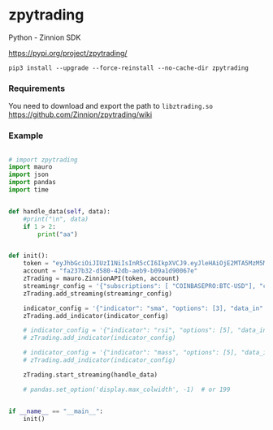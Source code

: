 # zpytrading
Python - Zinnion SDK

https://pypi.org/project/zpytrading/

`pip3 install --upgrade --force-reinstall --no-cache-dir zpytrading`

### Requirements

You need to download and export the path to `libztrading.so` https://github.com/Zinnion/zpytrading/wiki

### Example

```Python

# import zpytrading
import mauro
import json
import pandas
import time


def handle_data(self, data):
    #print("\n", data)
    if 1 > 2:
        print("aa")


def init():
    token = "eyJhbGciOiJIUzI1NiIsInR5cCI6IkpXVCJ9.eyJleHAiOjE2MTA5MzM5MTMsImlhdCI6MTU3OTM5NzkxMywiaXNzIjoic3F1aXJyZWwiLCJ1c2VyX2lkIjoiYjU2NjdlY2UtNTc4Zi00YjQxLTgzNjAtNTk2MTk1MDEwNmNkIn0.tU3-57y14fg3KPBB-w6Iz8cw92o74HFBhvYcXKJ_p44"
    account = "fa237b32-d580-42db-aeb9-b09a1d90067e"
    zTrading = mauro.ZinnionAPI(token, account)
    streamingr_config = '{"subscriptions": [ "COINBASEPRO:BTC-USD"], "channels": [1] }'
    zTrading.add_streaming(streamingr_config)

    indicator_config = '{"indicator": "sma", "options": [3], "data_in": ["close"], "candle_type": "ha", "timeframe": 1, "max_candles": 60}'
    zTrading.add_indicator(indicator_config)

    # indicator_config = '{"indicator": "rsi", "options": [5], "data_in": ["close"], "candle_type": "ha", "timeframe": 1, "max_candles": 60}'
    # zTrading.add_indicator(indicator_config)

    # indicator_config = '{"indicator": "mass", "options": [5], "data_in": ["high","low"], "candle_type": "ha", "timeframe": 1, "max_candles": 60}'
    # zTrading.add_indicator(indicator_config)

    zTrading.start_streaming(handle_data)

    # pandas.set_option('display.max_colwidth', -1)  # or 199


if __name__ == "__main__":
    init()


```